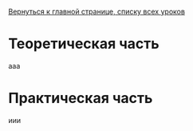 [Вернуться к главной странице, списку всех уроков](README.md)

# Теоретическая часть

ааа

# Практическая часть

иии
